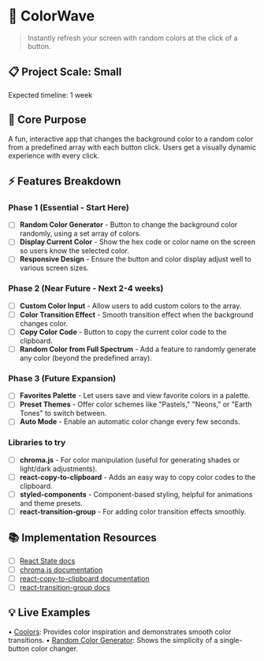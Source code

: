 # 🎯 ColorWave
> Instantly refresh your screen with random colors at the click of a button.

## 📋 Project Scale: Small
Expected timeline: 1 week

## 🎯 Core Purpose
A fun, interactive app that changes the background color to a random color from a predefined array with each button click. Users get a visually dynamic experience with every click.

## ⚡ Features Breakdown

### Phase 1 (Essential - Start Here)
- [ ] **Random Color Generator** - Button to change the background color randomly, using a set array of colors.
- [ ] **Display Current Color** - Show the hex code or color name on the screen so users know the selected color.
- [ ] **Responsive Design** - Ensure the button and color display adjust well to various screen sizes.

### Phase 2 (Near Future - Next 2-4 weeks)
- [ ] **Custom Color Input** - Allow users to add custom colors to the array.
- [ ] **Color Transition Effect** - Smooth transition effect when the background changes color.
- [ ] **Copy Color Code** - Button to copy the current color code to the clipboard.
- [ ] **Random Color from Full Spectrum** - Add a feature to randomly generate any color (beyond the predefined array).

### Phase 3 (Future Expansion)
- [ ] **Favorites Palette** - Let users save and view favorite colors in a palette.
- [ ] **Preset Themes** - Offer color schemes like "Pastels," "Neons," or "Earth Tones" to switch between.
- [ ] **Auto Mode** - Enable an automatic color change every few seconds.

### Libraries to try
- [ ] **chroma.js** - For color manipulation (useful for generating shades or light/dark adjustments).
- [ ] **react-copy-to-clipboard** - Adds an easy way to copy color codes to the clipboard.
- [ ] **styled-components** - Component-based styling, helpful for animations and theme presets.
- [ ] **react-transition-group** - For adding color transition effects smoothly.

## 📚 Implementation Resources
- [ ] [React State docs](https://react.dev/learn/state-a-component-s-memory)
- [ ] [chroma.js documentation](https://gka.github.io/chroma.js/)
- [ ] [react-copy-to-clipboard documentation](https://github.com/nkbt/react-copy-to-clipboard)
- [ ] [react-transition-group docs](https://reactcommunity.org/react-transition-group/)

## 💡 Live Examples
• [Coolors](https://coolors.co/): Provides color inspiration and demonstrates smooth color transitions.
• [Random Color Generator](https://www.randomcolor.com/): Shows the simplicity of a single-button color changer.